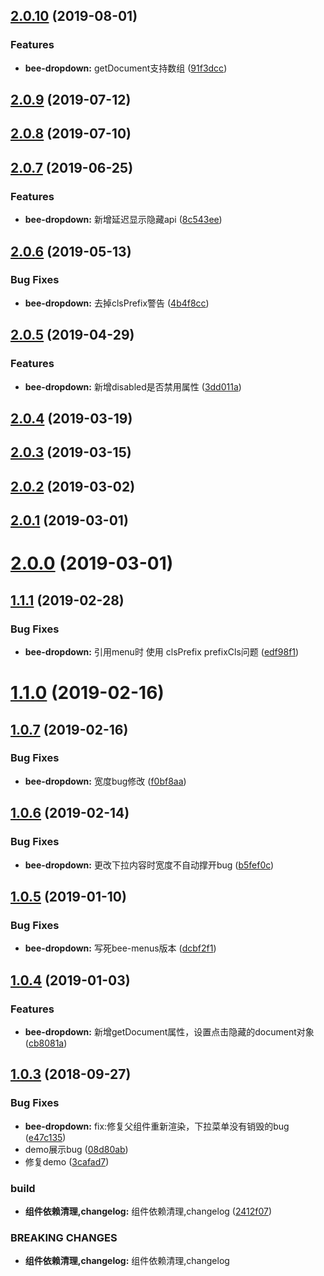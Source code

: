 <a name="2.0.10"></a>
## [2.0.10](https://github.com/tinper-bee/bee-dropdown/compare/v2.0.9...v2.0.10) (2019-08-01)


### Features

* **bee-dropdown:** getDocument支持数组 ([91f3dcc](https://github.com/tinper-bee/bee-dropdown/commit/91f3dcc))



<a name="2.0.9"></a>
## [2.0.9](https://github.com/tinper-bee/bee-dropdown/compare/v2.0.8...v2.0.9) (2019-07-12)



<a name="2.0.8"></a>
## [2.0.8](https://github.com/tinper-bee/bee-dropdown/compare/v2.0.7...v2.0.8) (2019-07-10)



<a name="2.0.7"></a>
## [2.0.7](https://github.com/tinper-bee/bee-dropdown/compare/v2.0.6...v2.0.7) (2019-06-25)


### Features

* **bee-dropdown:** 新增延迟显示隐藏api ([8c543ee](https://github.com/tinper-bee/bee-dropdown/commit/8c543ee))



<a name="2.0.6"></a>
## [2.0.6](https://github.com/tinper-bee/bee-dropdown/compare/v2.0.5...v2.0.6) (2019-05-13)


### Bug Fixes

* **bee-dropdown:** 去掉clsPrefix警告 ([4b4f8cc](https://github.com/tinper-bee/bee-dropdown/commit/4b4f8cc))



<a name="2.0.5"></a>
## [2.0.5](https://github.com/tinper-bee/bee-dropdown/compare/v2.0.4...v2.0.5) (2019-04-29)


### Features

* **bee-dropdown:** 新增disabled是否禁用属性 ([3dd011a](https://github.com/tinper-bee/bee-dropdown/commit/3dd011a))



<a name="2.0.4"></a>
## [2.0.4](https://github.com/tinper-bee/bee-dropdown/compare/v2.0.3...v2.0.4) (2019-03-19)



<a name="2.0.3"></a>
## [2.0.3](https://github.com/tinper-bee/bee-dropdown/compare/v2.0.2...v2.0.3) (2019-03-15)



<a name="2.0.2"></a>
## [2.0.2](https://github.com/tinper-bee/bee-dropdown/compare/v2.0.1...v2.0.2) (2019-03-02)



<a name="2.0.1"></a>
## [2.0.1](https://github.com/tinper-bee/bee-dropdown/compare/v2.0.0...v2.0.1) (2019-03-01)



<a name="2.0.0"></a>
# [2.0.0](https://github.com/tinper-bee/bee-dropdown/compare/v1.1.1...v2.0.0) (2019-03-01)



<a name="1.1.1"></a>
## [1.1.1](https://github.com/tinper-bee/bee-dropdown/compare/v1.1.0...v1.1.1) (2019-02-28)


### Bug Fixes

* **bee-dropdown:** 引用menu时 使用 clsPrefix prefixCls问题 ([edf98f1](https://github.com/tinper-bee/bee-dropdown/commit/edf98f1))



<a name="1.1.0"></a>
# [1.1.0](https://github.com/tinper-bee/bee-dropdown/compare/v1.0.7...v1.1.0) (2019-02-16)



<a name="1.0.7"></a>
## [1.0.7](https://github.com/tinper-bee/bee-dropdown/compare/v1.0.6...v1.0.7) (2019-02-16)


### Bug Fixes

* **bee-dropdown:** 宽度bug修改 ([f0bf8aa](https://github.com/tinper-bee/bee-dropdown/commit/f0bf8aa))



<a name="1.0.6"></a>
## [1.0.6](https://github.com/tinper-bee/bee-dropdown/compare/v1.0.5...v1.0.6) (2019-02-14)


### Bug Fixes

* **bee-dropdown:** 更改下拉内容时宽度不自动撑开bug ([b5fef0c](https://github.com/tinper-bee/bee-dropdown/commit/b5fef0c))



<a name="1.0.5"></a>
## [1.0.5](https://github.com/tinper-bee/bee-dropdown/compare/v1.0.4...v1.0.5) (2019-01-10)


### Bug Fixes

* **bee-dropdown:** 写死bee-menus版本 ([dcbf2f1](https://github.com/tinper-bee/bee-dropdown/commit/dcbf2f1))



<a name="1.0.4"></a>
## [1.0.4](https://github.com/tinper-bee/bee-dropdown/compare/v1.0.3...v1.0.4) (2019-01-03)


### Features

* **bee-dropdown:** 新增getDocument属性，设置点击隐藏的document对象 ([cb8081a](https://github.com/tinper-bee/bee-dropdown/commit/cb8081a))



<a name="1.0.3"></a>
## [1.0.3](https://github.com/tinper-bee/bee-dropdown/compare/2412f07...v1.0.3) (2018-09-27)


### Bug Fixes

* **bee-dropdown:** fix:修复父组件重新渲染，下拉菜单没有销毁的bug ([e47c135](https://github.com/tinper-bee/bee-dropdown/commit/e47c135))
* demo展示bug ([08d80ab](https://github.com/tinper-bee/bee-dropdown/commit/08d80ab))
* 修复demo ([3cafad7](https://github.com/tinper-bee/bee-dropdown/commit/3cafad7))


### build

* **组件依赖清理,changelog:** 组件依赖清理,changelog ([2412f07](https://github.com/tinper-bee/bee-dropdown/commit/2412f07))


### BREAKING CHANGES

* **组件依赖清理,changelog:** 组件依赖清理,changelog



